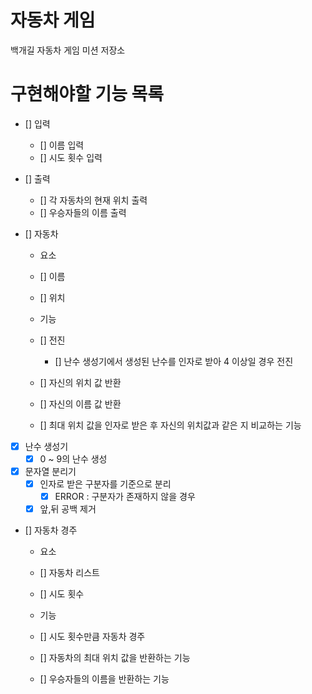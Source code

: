 # 자동차 게임

백개길 자동차 게임 미션 저장소

# 구현해야할 기능 목록
- [] 입력
    - [] 이름 입력
    - [] 시도 횟수 입력

- [] 출력
    - [] 각 자동차의 현재 위치 출력
    - [] 우승자들의 이름 출력

- [] 자동차
    - 요소
    - [] 이름
    - [] 위치
  
    - 기능
    - [] 전진
        - [] 난수 생성기에서 생성된 난수를 인자로 받아 4 이상일 경우 전진
    - [] 자신의 위치 값 반환
    - [] 자신의 이름 값 반환
    - [] 최대 위치 값을 인자로 받은 후 자신의 위치값과 같은 지 비교하는 기능

- [x] 난수 생성기
    - [x] 0 ~ 9의 난수 생성

- [x] 문자열 분리기
    - [x] 인자로 받은 구분자를 기준으로 분리
        - [x] ERROR : 구분자가 존재하지 않을 경우
    - [x] 앞,뒤 공백 제거

- [] 자동차 경주
    - 요소
    - [] 자동차 리스트
    - [] 시도 횟수
    
    - 기능
    - [] 시도 횟수만큼 자동차 경주
    - [] 자동차의 최대 위치 값을 반환하는 기능
    - [] 우승자들의 이름을 반환하는 기능

